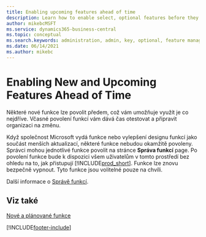 ```yaml
---
title: Enabling upcoming features ahead of time
description: Learn how to enable select, optional features before they become mandatory.
author: mikebcMSFT
ms.service: dynamics365-business-central
ms.topic: conceptual
ms.search.keywords: administration, admin, key, optional, feature management, early access, preview
ms.date: 06/14/2021
ms.author: mikebc
---
```


# Enabling New and Upcoming Features Ahead of Time

Některé nové funkce lze povolit předem, což vám umožňuje využít je co nejdříve. Včasné povolení funkcí vám dává čas otestovat a připravit organizaci na změnu.

Když společnost Microsoft vydá funkce nebo vylepšení designu funkcí jako součást menších aktualizací, některé funkce nebudou okamžitě povoleny. Správci mohou jednotlivé funkce povolit na stránce **Správa funkcí** page. Po povolení funkce bude k dispozici všem uživatelům v tomto prostředí bez ohledu na to, jak přistupují [!INCLUDE[prod_short](includes/prod_short.md)]. Funkce lze znovu bezpečně vypnout. Tyto funkce jsou volitelné pouze na chvíli.

Další informace o [Správě funkcí](/dynamics365/business-central/dev-itpro/administration/feature-management).

## Viz také

[Nové a plánované funkce](/dynamics365-release-plan/2021wave1/)


[!INCLUDE[footer-include](includes/footer-banner.md)]